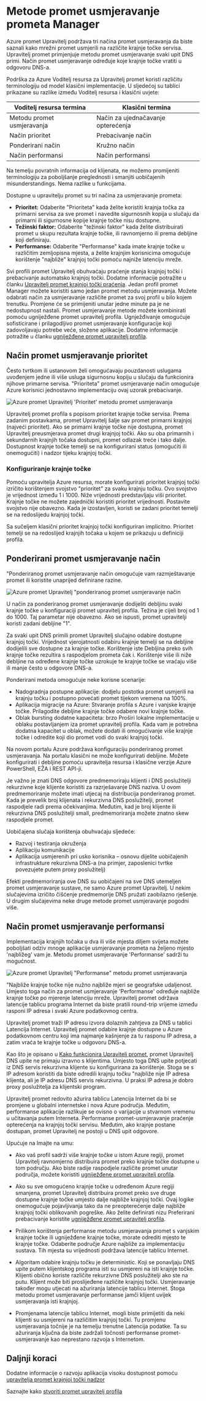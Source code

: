 <properties
    pageTitle="Upravitelj promet - promet usmjeravanje metode | Microsoft Azure"
    description="Članci pomoći će vam razumijevanje načina usmjeravanja različite promet koristi Upravitelj promet"
    services="traffic-manager"
    documentationCenter=""
    authors="sdwheeler"
    manager="carmonm"
    editor=""
/>
<tags
    ms.service="traffic-manager"
    ms.devlang="na"
    ms.topic="article"
    ms.tgt_pltfrm="na"
    ms.workload="infrastructure-services"
    ms.date="10/11/2016"
    ms.author="sewhee"
/>

# <a name="traffic-manager-traffic-routing-methods"></a>Metode promet usmjeravanje prometa Manager

Azure promet Upravitelj podržava tri načina promet usmjeravanja da biste saznali kako mrežni promet usmjerili na različite krajnje točke servisa. Upravitelj promet primjenjuje metodu promet usmjeravanje svaki upit DNS primi. Način promet usmjeravanje određuje koje krajnje točke vratiti u odgovoru DNS-a.

Podrška za Azure Voditelj resursa za Upravitelj promet koristi različitu terminologiju od model klasični implementacije. U sljedećoj su tablici prikazane su razlike između Voditelj resursa i klasični uvjete:

| Voditelj resursa termina | Klasični termina |
|-----------------------|--------------|
| Metodu promet usmjeravanja | Način za ujednačavanje opterećenja |
| Način prioritet | Prebacivanje način |
| Ponderirani način | Kružno način |
| Način performansi | Način performansi |

Na temelju povratnih informacija od klijenata, ne možemo promijeniti terminologiju za poboljšanje preglednosti i smanjiti uobičajenih misunderstandings. Nema razlike u funkcijama.

Dostupne u upravitelju promet su tri načina za usmjeravanje prometa:

- **Prioritet:** Odaberite "Prioriteta" kada želite koristiti krajnja točka za primarni servisa za sve promet i navedite sigurnosnih kopija u slučaju da primarni ili sigurnosne kopije krajnje točke nisu dostupne.
- **Težinski faktor:** Odaberite "težinski faktor" kada želite distribuirati promet u skupu rezultata krajnje točke, ili ravnomjerno ili prema debljine koji definiraju.
- **Performanse:** Odaberite "Performanse" kada imate krajnje točke u različitim zemljopisna mjesta, a želite krajnjim korisnicima omogućuje korištenje "najbliže" krajnjoj točki pomoću najniže latenciju mreže.

Svi profili promet Upravitelj obuhvaćaju praćenje stanja krajnjoj točki i prebacivanje automatsko krajnjoj točki. Dodatne informacije potražite u članku [Upravitelj promet krajnjoj točki praćenja](traffic-manager-monitoring.md). Jedan profil promet Manager možete koristiti samo jedan promet metodu usmjeravanja. Možete odabrati način za usmjeravanje različite promet za svoj profil u bilo kojem trenutku. Promjene će se primijeniti unutar jedne minute pa je ne nedostupnost nastali. Promet usmjeravanje metode možete kombinirati pomoću ugniježđene promet upravitelj profila. Ugnježđivanje omogućuje sofisticirane i prilagodljivo promet usmjeravanje konfiguracije koji zadovoljavaju potrebe veće, složene aplikacije. Dodatne informacije potražite u članku [ugniježđene promet upravitelj profila](traffic-manager-nested-profiles.md).

## <a name="priority-traffic-routing-method"></a>Način promet usmjeravanje prioritet

Često tvrtkom ili ustanovom želi omogućavaju pouzdanosti uslugama uvođenjem jedne ili više usluga sigurnosnu kopiju u slučaju da funkcionira njihove primarne servisa. "Prioriteta" promet usmjeravanje način omogućuje Azure korisnici jednostavno implementaciju ovaj uzorak prebacivanje.

![Azure promet Upravitelj 'Prioritet' metodu promet usmjeravanja][1]

Upravitelj promet profila s popisom prioritet krajnje točke servisa. Prema zadanim postavkama, promet Upravitelj šalje sav promet primarni krajnjoj (najveći prioritet). Ako se primarni krajnje točke nije dostupna, promet Upravitelj preusmjerava promet drugi krajnjoj točki. Ako su oba primarnih i sekundarnih krajnjih točaka dostupni, promet odlazak treće i tako dalje. Dostupnost krajnje točke temelji se na konfigurirani status (omogućiti ili onemogućiti) i nadzor tijeku krajnjoj točki.

### <a name="configuring-endpoints"></a>Konfiguriranje krajnje točke

Pomoću upravitelja Azure resursa, morate konfigurirati prioritet krajnjoj točki izričito korištenjem svojstvo "prioritet" za svaku krajnju točku. Ovo svojstvo je vrijednost između 1 i 1000. Niže vrijednosti predstavljaju viši prioritet. Krajnje točke ne možete zajednički koristiti prioritet vrijednosti. Postavite svojstvo nije obavezno. Kada je izostavljen, koristi se zadani prioritet temelji se na redoslijedu krajnjoj točki.

Sa sučeljem klasični prioritet krajnjoj točki konfiguriran implicitno. Prioritet temelji se na redoslijed krajnjih točaka u kojem se prikazuju u definiciji profila.

## <a name="weighted-traffic-routing-method"></a>Ponderirani promet usmjeravanje način

"Ponderiranog promet usmjeravanje način omogućuje vam razmještavanje promet ili koristite unaprijed definirane razine.

![Azure promet Upravitelj "ponderiranog promet usmjeravanje način][2]

U način za ponderiranog promet usmjeravanje dodijeliti debljinu svaki krajnje točke u konfiguraciji promet upravitelj profila. Težina je cijeli broj od 1 do 1000. Taj parametar nije obavezno. Ako se ispusti, promet upravitelji koristi zadani debljine "1".

Za svaki upit DNS primili promet Upravitelj slučajno odabire dostupne krajnjoj točki. Vrijednost vjerojatnosti odabiru krajnje temelji se na debljine dodijelili sve dostupne za krajnje točke. Korištenje iste Debljina preko svih krajnje točke rezultira s raspodjelom prometa čak i. Korištenje više ili niže debljine na određene krajnje točke uzrokuje te krajnje točke se vraćaju više ili manje često u odgovore DNS-a.

Ponderirani metoda omogućuje neke korisne scenarije:

- Nadogradnja postupne aplikacije: dodjelu postotka promet usmjerili na krajnju točku i postupno povećati promet tijekom vremena na 100%.
- Aplikacija migracije na Azure: Stvaranje profila s Azure i vanjske krajnje točke. Prilagodite debljine krajnje točke odabere novi krajnje točke.
- Oblak bursting dodatne kapaciteta: brzo Proširi lokalne implementacije u oblaku postavljanjem iza promet upravitelj profila. Kada vam je potrebna dodatna kapacitet u oblak, možete dodati ili omogućivanje više krajnje točke i odredite koji dio promet vodi do svaki krajnjoj točki.

Na novom portalu Azure podržava konfiguraciju ponderiranog promet usmjeravanja. Na portalu klasični ne može konfigurirati debljine. Možete konfigurirati i debljine pomoću upravitelja resursa i klasične verzije Azure PowerShell, EŽA i REST API-ji.

Je važno je znati DNS odgovore predmemoriraju klijenti i DNS poslužitelji rekurzivne koje klijente koristiti za razrješavanje DNS naziva. U ovom predmemoriranje možete imati utjecaj na distribucija ponderiranog promet. Kada je prevelik broj klijenata i rekurzivna DNS poslužitelji, promet raspodjele radi prema očekivanjima. Međutim, kad je broj klijente ili rekurzivna DNS poslužitelji small, predmemoriranja možete znatno skew raspodjele promet.

Uobičajena slučaja korištenja obuhvaćaju sljedeće:

- Razvoj i testiranja okruženja
- Aplikaciju komunikacije
- Aplikacija usmjerenih pri usko korisnika – osnovu dijelite uobičajenih infrastrukture rekurzivna DNS-a (na primjer, zaposlenici tvrtke povezujete putem proxy poslužitelj)

Efekti predmemoriranja ove DNS su uobičajeni na sve DNS utemeljen promet usmjeravanje sustave, ne samo Azure promet Upravitelj. U nekim slučajevima izričito čišćenje predmemorije DNS pružati zaobilazno rješenje. U drugim slučajevima neke druge metode promet usmjeravanje pogodni više.

## <a name="performance-traffic-routing-method"></a>Način promet usmjeravanje performansi

Implementacija krajnjih točaka u dva ili više mjesta diljem svijeta možete poboljšati odziv mnoge aplikacije usmjeravanje prometa na željeno mjesto 'najbližeg' vam je. Metodu promet usmjeravanje 'Performanse' sadrži tu mogućnost.

![Azure promet Upravitelj "Performanse" metodu promet usmjeravanja][3]

"Najbliže krajnje točke nije nužno najbliže mjeri se geografske udaljenost. Umjesto toga način za promet usmjeravanje 'Performanse' određuje najbliže krajnje točke po mjerenje latenciju mreže. Upravitelj promet održava latencije tablicu programa Internet da biste pratili round-trip vrijeme između rasponi IP adresa i svaki Azure podatkovnog centra.

Upravitelj promet traži IP adresu izvora dolaznih zahtjeva za DNS u tablici Latencija Internet. Upravitelj promet odabire krajnje dostupne u Azure podatkovnom centru koji ima najmanje kašnjenje za tu rasponu IP adresa, a zatim vraća te krajnje točke u odgovoru DNS-a.

Kao što je opisano u [Kako funkcionira Upravitelj promet](traffic-manager-how-traffic-manager-works.md), promet Upravitelj DNS upite ne primaju izravno s klijentima. Umjesto toga DNS upite potjecati iz DNS servis rekurzivna klijente su konfigurirana za korištenje. Stoga se s IP adresom koristiti da biste odredili krajnju točku "najbliže nije IP adresa klijenta, ali je IP adresu DNS servis rekurzivna. U praksi IP adresa je dobro proxy poslužitelja za klijentski program.

Upravitelj promet redovito ažurira tablicu Latencija Internet da bi se promjene u globalni internetske i nova Azure područja. Međutim, performanse aplikacije razlikuje se ovisno o varijacije u stvarnom vremenu u učitavanja putem Interneta. Performanse promet-usmjeravanje praćenje opterećenja na krajnjoj točki servisu. Međutim, ako krajnje postane dostupan, promet Upravitelj ne postoji u DNS upit odgovore.

Upućuje na Imajte na umu:

- Ako vaš profil sadrži više krajnje točke u istom Azure regiji, promet Upravitelj ravnomjerno distribuira promet preko krajnje točke dostupne u tom području. Ako biste radije raspodjele različite promet unutar područja, možete koristiti [ugniježđene promet upravitelj profila](traffic-manager-nested-profiles.md).

- Ako su sve omogućeno krajnje točke u određenom Azure regiji smanjena, promet Upravitelj distribuira promet preko sve druge dostupne krajnje točke umjesto dalje najbliže krajnjoj točki. Ovaj logike onemogućuje pojavljivanja tako da ne preopterećenje dalje najbliže krajnjoj točki oblikovanih pogreške. Ako želite definirati nizu Preferirani prebacivanje koristite [ugniježđene promet upravitelj profila](traffic-manager-nested-profiles.md).

- Prilikom korištenja performanse metodu usmjeravanja promet s vanjskim krajnje točke ili ugniježđene krajnje točke, morate odrediti mjesto te krajnje točke. Odaberite područje Azure najbliže za implementaciju sustava. Tih mjesta su vrijednosti podržava latencije tablicu Internet.

- Algoritam odabire krajnju točku je deterministic. Koji se ponavljaju DNS upite putem klijentskog programa isti su usmjereni na isti krajnje točke. Klijenti obično koriste različite rekurzivne DNS poslužitelji ako ste na putu. Klijent može biti proslijeđene različite krajnjoj točki. Usmjeravanje također mogu utjecati na ažuriranja latencije tablicu Internet. Stoga metodu promet usmjeravanje performanse jamči klijent uvijek usmjeravanja isti krajnjoj.

- Promjenama latencije tablicu Internet, mogli biste primijetiti da neki klijenti su usmjereni na različitim krajnjoj točki. Tu promjenu usmjeravanja točnije je na temelju trenutne Latencija podatke. Ta su ažuriranja ključna da biste zadržali točnosti performanse promet-usmjeravanje kao neprestano razvoja s Internetom.

## <a name="next-steps"></a>Daljnji koraci

Dodatne informacije o razvoju aplikacija visoku dostupnost pomoću [upravitelja promet krajnjoj točki nadzor](traffic-manager-monitoring.md)

Saznajte kako [stvoriti promet upravitelj profila](traffic-manager-manage-profiles.md)

<!--Image references-->
[1]: ./media/traffic-manager-routing-methods/priority.png
[2]: ./media/traffic-manager-routing-methods/weighted.png
[3]: ./media/traffic-manager-routing-methods/performance.png
